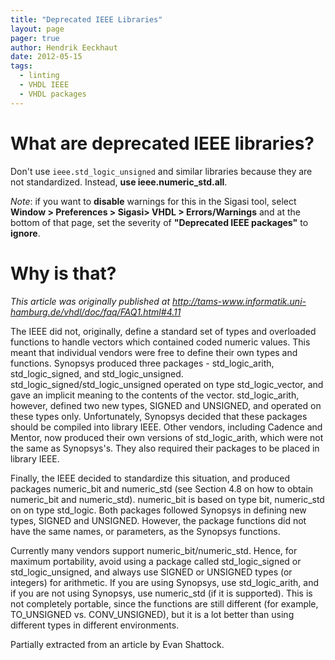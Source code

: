 ```yaml
---
title: "Deprecated IEEE Libraries"
layout: page 
pager: true
author: Hendrik Eeckhaut
date: 2012-05-15
tags: 
  - linting
  - VHDL IEEE
  - VHDL packages
---
```

# What are deprecated IEEE libraries?

Don't use `ieee.std_logic_unsigned` and similar libraries because they are not standardized. 
Instead, **use ieee.numeric_std.all**.

_Note_: if you want to **disable** warnings for this in the Sigasi tool, select **Window > Preferences > Sigasi> VHDL > Errors/Warnings** and at the bottom of that page, set the severity of **"Deprecated IEEE packages"** to **ignore**.

# Why is that?

_This article was originally published at <http://tams-www.informatik.uni-hamburg.de/vhdl/doc/faq/FAQ1.html#4.11>_

The IEEE did not, originally, define a standard set of types and overloaded functions to handle vectors which contained coded numeric values. This meant that individual vendors were free to define their own types and functions.
Synopsys produced three packages - std_logic_arith, std_logic_signed, and std_logic_unsigned. std_logic_signed/std_logic_unsigned operated on type std_logic_vector, and gave an implicit meaning to the contents of the vector. std_logic_arith, however, defined two new types, SIGNED and UNSIGNED, and operated on these types only. Unfortunately, Synopsys decided that these packages should be compiled into library IEEE. Other vendors, including Cadence and Mentor, now produced their own versions of std_logic_arith, which were not the same as Synopsys's. They also required their packages to be placed in library IEEE.

Finally, the IEEE decided to standardize this situation, and produced packages numeric_bit and numeric_std (see Section 4.8 on how to obtain numeric_bit and numeric_std). numeric_bit is based on type bit, numeric_std on on type std_logic. Both packages followed Synopsys in defining new types, SIGNED and UNSIGNED. However, the package functions did not have the same names, or parameters, as the Synopsys functions.

Currently many vendors support numeric_bit/numeric_std. Hence, for maximum portability, avoid using a package called std_logic_signed or std_logic_unsigned, and always use SIGNED or UNSIGNED types (or integers) for arithmetic. If you are using Synopsys, use std_logic_arith, and if you are not using Synopsys, use numeric_std (if it is supported). This is not completely portable, since the functions are still different (for example, TO_UNSIGNED vs. CONV_UNSIGNED), but it is a lot better than using different types in different environments.

Partially extracted from an article by Evan Shattock.